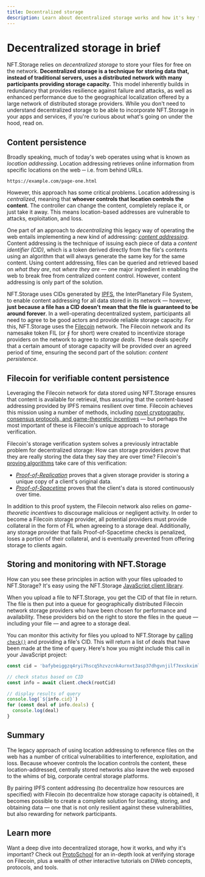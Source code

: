 ```yaml
---
title: Decentralized storage
description: Learn about decentralized storage works and how it's key to NFT.Storage.
---
```


# Decentralized storage in brief

NFT.Storage relies on _decentralized storage_ to store your files for free on the network. **Decentralized storage is a technique for storing data that, instead of traditional servers, uses a distributed network with many participants providing storage capacity.** This model inherently builds in redundancy that provides resilience against failure and attacks, as well as enhanced performance due to the geographical localization offered by a large network of distributed storage providers. While you don't need to understand decentralized storage to be able to incorporate NFT.Storage in your apps and services, if you're curious about what's going on under the hood, read on.

## Content persistence

Broadly speaking, much of today's web operates using what is known as _location addressing_. Location addressing retrieves online information from specific locations on the web ─ i.e. from behind URLs.

```
https://example.com/page-one.html
```

However, this approach has some critical problems. Location addressing is _centralized_, meaning that **whoever controls that location controls the content**. The controller can change the content, completely replace it, or just take it away. This means location-based addresses are vulnerable to attacks, exploitation, and loss.

One part of an approach to _decentralizing_ this legacy way of operating the web entails implementing a new kind of addressing: [_content addressing_](./content-addressing.md). Content addressing is the technique of issuing each piece of data a _content identifier (CID)_, which is a token derived directly from the file's contents using an algorithm that will always generate the same key for the same content. Using content addressing, files can be queried and retrieved based on _what they are_, not _where they are_ — one major ingredient in enabling the web to break free from centralized content control. However, content addressing is only part of the solution.

NFT.Storage uses CIDs generated by [IPFS](https://ipfs.io), the InterPlanetary File System, to enable content addressing for all data stored in its network — however, **just because a file has a CID doesn't mean that the file is guaranteed to be around forever**. In a well-operating decentralized system, participants all need to agree to be good actors and provide reliable storage capacity. For this, NFT.Storage uses the [Filecoin](https://filecoin.io) network. The Filecoin network and its namesake token FIL (or ⨎ for short) were created to incentivize storage providers on the network to agree to _storage deals_. These deals specify that a certain amount of storage capacity will be provided over an agreed period of time, ensuring the second part of the solution: _content persistence_.

## Filecoin for verifiable content persistence

Leveraging the Filecoin network for data stored using NFT.Storage ensures that content is available for retrieval, thus assuring that the content-based addressing provided by IPFS remains resilient over time. Filecoin achieves this mission using a number of methods, including [novel cryptography, consensus protocols, and game-theoretic incentives](https://filecoin.io/blog/posts/filecoin-features-verifiable-storage/) — but perhaps the most important of these is Filecoin's unique approach to storage verification.

Filecoin's storage verification system solves a previously intractable problem for decentralized storage: How can storage providers _prove_ that they are really storing the data they say they are over time? Filecoin's [proving algorithms](https://filecoin.io/blog/posts/what-sets-us-apart-filecoin-s-proof-system/) take care of this verification: 
- [_Proof-of-Replication_](https://proto.school/verifying-storage-on-filecoin/03) proves that a given storage provider is storing a unique copy of a client's original data.
- [_Proof-of-Spacetime_](https://proto.school/verifying-storage-on-filecoin/04) proves that the client's data is stored continuously over time.

In addition to this proof system, the Filecoin network also relies on _game-theoretic incentives_ to discourage malicious or negligent activity. In order to become a Filecoin storage provider, all potential providers must provide collateral in the form of FIL when agreeing to a storage deal. Additionally, any storage provider that fails Proof-of-Spacetime checks is penalized, loses a portion of their collateral, and is eventually prevented from offering storage to clients again.

## Storing and monitoring with NFT.Storage

How can you see these principles in action with your files uploaded to NFT.Storage? It's easy using the NFT.Storage [JavaScript client library](https://nftstorage.github.io/nft.storage/client/).

When you upload a file to NFT.Storage, you get the CID of that file in return. The file is then put into a queue for geographically distributed Filecoin network storage providers who have been chosen for performance and availability. These providers bid on the right to store the files in the queue — including your file — and agree to a storage deal.

You can monitor this activity for files you upload to NFT.Storage by [calling `check()`](https://nftstorage.github.io/nft.storage/client/classes/lib.NFTStorage.html#check) and providing a file's CID. This will return a list of deals that have been made at the time of query. Here's how you might include this call in your JavaScript project:

```javascript
const cid = 'bafybeiggzq4ryi7hscq5hzvzcnk4urnxt3asp37dhgvnjilf7exskximla'

// check status based on CID
const info = await client.check(rootCid)

// display results of query
console.log(`${info.cid}`)
for (const deal of info.deals) {
  console.log(deal)
}
```

## Summary

The legacy approach of using location addressing to reference files on the web has a number of critical vulnerabilities to interference, exploitation, and loss. Because whoever controls the location controls the content, these location-addressed, centrally stored networks also leave the web exposed to the whims of big, corporate central storage platforms.

By pairing IPFS content addressing (to decentralize how resources are specified) with Filecoin (to decentralize how storage capacity is obtained), it becomes possible to create a complete solution for locating, storing, and obtaining data — one that is not only resilient against these vulnerabilities, but also rewarding for network participants.


## Learn more

Want a deep dive into decentralized storage, how it works, and why it's important? Check out [ProtoSchool](https://proto.school/verifying-storage-on-filecoin/) for an in-depth look at verifying storage on Filecoin, plus a wealth of other interactive tutorials on DWeb concepts, protocols, and tools.